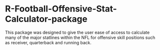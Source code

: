 # R-Football-Offensive-Stat-Calculator-package
This package was designed to give the user ease of access to calculate many of the major statlines within the NFL for offensive skill positions such as receiver, quarterback and running back. 
